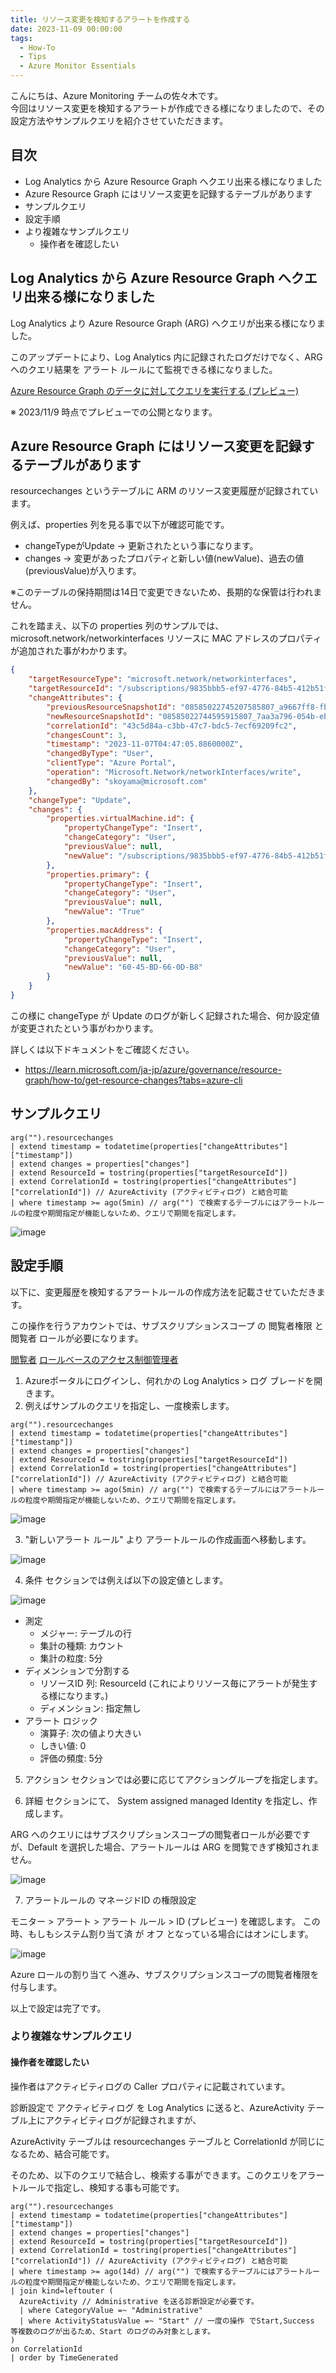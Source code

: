 ```yaml
---
title: リソース変更を検知するアラートを作成する
date: 2023-11-09 00:00:00
tags:
  - How-To
  - Tips
  - Azure Monitor Essentials
---
```


こんにちは、Azure Monitoring チームの佐々木です。  
今回はリソース変更を検知するアラートが作成できる様になりましたので、その設定方法やサンプルクエリを紹介させていただきます。

<!-- more -->

## 目次
- Log Analytics から Azure Resource Graph へクエリ出来る様になりました
- Azure Resource Graph にはリソース変更を記録するテーブルがあります
- サンプルクエリ
- 設定手順
- より複雑なサンプルクエリ
  - 操作者を確認したい

## Log Analytics から Azure Resource Graph へクエリ出来る様になりました

Log Analytics より Azure Resource Graph (ARG) へクエリが出来る様になりました。

このアップデートにより、Log Analytics 内に記録されたログだけでなく、ARG へのクエリ結果を アラート ルールにて監視できる様になりました。

[Azure Resource Graph のデータに対してクエリを実行する (プレビュー)](https://learn.microsoft.com/ja-jp/azure/azure-monitor/logs/azure-monitor-data-explorer-proxy#query-data-in-azure-resource-graph-preview)

※ 2023/11/9 時点でプレビューでの公開となります。

## Azure Resource Graph にはリソース変更を記録するテーブルがあります

resourcechanges というテーブルに ARM のリソース変更履歴が記録されています。


例えば、properties 列を見る事で以下が確認可能です。

- changeTypeがUpdate  -> 更新されたという事になります。
- changes -> 変更があったプロパティと新しい値(newValue)、過去の値(previousValue)が入ります。

※このテーブルの保持期間は14日で変更できないため、長期的な保管は行われません。

これを踏まえ、以下の properties 列のサンプルでは、microsoft.network/networkinterfaces リソースに MAC アドレスのプロパティが追加された事がわかります。

```json
{
    "targetResourceType": "microsoft.network/networkinterfaces",
    "targetResourceId": "/subscriptions/9835bbb5-ef97-4776-84b5-412b51f0ea8d/resourceGroups/1627/providers/Microsoft.Network/networkInterfaces/1627vm837",
    "changeAttributes": {
        "previousResourceSnapshotId": "08585022745207585807_a9667ff8-fb74-82a5-ffd1-419287f1063f_3620098351_1699332364",
        "newResourceSnapshotId": "08585022744595915807_7aa3a796-054b-ebe0-df8e-673414ebfde7_82482185_1699332425",
        "correlationId": "43c5d84a-c3bb-47c7-bdc5-7ecf69209fc2",
        "changesCount": 3,
        "timestamp": "2023-11-07T04:47:05.8860000Z",
        "changedByType": "User",
        "clientType": "Azure Portal",
        "operation": "Microsoft.Network/networkInterfaces/write",
        "changedBy": "skoyama@microsoft.com"
    },
    "changeType": "Update",
    "changes": {
        "properties.virtualMachine.id": {
            "propertyChangeType": "Insert",
            "changeCategory": "User",
            "previousValue": null,
            "newValue": "/subscriptions/9835bbb5-ef97-4776-84b5-412b51f0ea8d/resourceGroups/1627/providers/Microsoft.Compute/virtualMachines/1627vm"
        },
        "properties.primary": {
            "propertyChangeType": "Insert",
            "changeCategory": "User",
            "previousValue": null,
            "newValue": "True"
        },
        "properties.macAddress": {
            "propertyChangeType": "Insert",
            "changeCategory": "User",
            "previousValue": null,
            "newValue": "60-45-BD-66-0D-B8"
        }
    }
}
```

この様に changeType が Update のログが新しく記録された場合、何か設定値が変更されたという事がわかります。

詳しくは以下ドキュメントをご確認ください。

- https://learn.microsoft.com/ja-jp/azure/governance/resource-graph/how-to/get-resource-changes?tabs=azure-cli

## サンプルクエリ

```Kusto
arg("").resourcechanges
| extend timestamp = todatetime(properties["changeAttributes"]["timestamp"])
| extend changes = properties["changes"]
| extend ResourceId = tostring(properties["targetResourceId"])
| extend CorrelationId = tostring(properties["changeAttributes"]["correlationId"]) // AzureActivity (アクティビティログ) と結合可能
| where timestamp >= ago(5min) // arg("") で検索するテーブルにはアラートルールの粒度や期間指定が機能しないため、クエリで期間を指定します。
```

![image](https://github.com/sakkuntyo/cssblog/assets/20591351/01da721e-2011-4df9-ab3a-1feed3008c21)

## 設定手順

以下に、変更履歴を検知するアラートルールの作成方法を記載させていただきます。

この操作を行うアカウントでは、サブスクリプションスコープ の 閲覧者権限 と 閲覧者 ロールが必要になります。

[閲覧者](https://learn.microsoft.com/ja-jp/azure/role-based-access-control/built-in-roles#reader)
[ロールベースのアクセス制御管理者](https://learn.microsoft.com/ja-jp/azure/role-based-access-control/built-in-roles#role-based-access-control-administrator-preview)

1. Azureポータルにログインし、何れかの Log Analytics > ログ ブレードを開きます。
2. 例えばサンプルのクエリを指定し、一度検索します。

```
arg("").resourcechanges
| extend timestamp = todatetime(properties["changeAttributes"]["timestamp"])
| extend changes = properties["changes"]
| extend ResourceId = tostring(properties["targetResourceId"])
| extend CorrelationId = tostring(properties["changeAttributes"]["correlationId"]) // AzureActivity (アクティビティログ) と結合可能
| where timestamp >= ago(5min) // arg("") で検索するテーブルにはアラートルールの粒度や期間指定が機能しないため、クエリで期間を指定します。
```

![image](https://github.com/sakkuntyo/cssblog/assets/20591351/01da721e-2011-4df9-ab3a-1feed3008c21)

3. "新しいアラート ルール" より アラートルールの作成画面へ移動します。

![image](https://github.com/sakkuntyo/cssblog/assets/20591351/58c560b1-c619-414d-9403-3185e507ae5f)

4. 条件 セクションでは例えば以下の設定値とします。

![image](https://github.com/sakkuntyo/cssblog/assets/20591351/f90210e5-94b1-4ab2-931f-1671ca13b631)

- 測定
  - メジャー: テーブルの行
  - 集計の種類: カウント
  - 集計の粒度: 5分
- ディメンションで分割する
  - リソースID 列: ResourceId (これによりリソース毎にアラートが発生する様になります。)
  - ディメンション: 指定無し
- アラート ロジック
  - 演算子: 次の値より大きい
  - しきい値: 0
  - 評価の頻度: 5分

5. アクション セクションでは必要に応じてアクショングループを指定します。

6. 詳細 セクションにて、 System assigned managed Identity を指定し、作成します。

ARG へのクエリにはサブスクリプションスコープの閲覧者ロールが必要ですが、Default を選択した場合、アラートルールは ARG を閲覧できず検知されません。

![image](https://github.com/sakkuntyo/cssblog/assets/20591351/086a3aca-12de-417b-8095-0f9910dd2cea)

7. アラートルールの マネージドID の権限設定

モニター > アラート > アラート ルール > ID (プレビュー) を確認します。
この時、もしもシステム割り当て済 が オフ となっている場合にはオンにします。

![image](https://github.com/sakkuntyo/cssblog/assets/20591351/5989c4b1-1194-461b-806a-d2d9ff0db5af)

Azure ロールの割り当て へ進み、サブスクリプションスコープの閲覧者権限を付与します。

以上で設定は完了です。

### より複雑なサンプルクエリ

#### 操作者を確認したい

操作者はアクティビティログの Caller プロパティに記載されています。

診断設定で アクティビティログ を Log Analytics に送ると、AzureActivity テーブル上にアクティビティログが記録されますが、

AzureActivity テーブルは resourcechanges テーブルと CorrelationId が同じになるため、結合可能です。

そのため、以下のクエリで結合し、検索する事ができます。このクエリをアラートルールで指定し、検知する事も可能です。

```Kusto
arg("").resourcechanges
| extend timestamp = todatetime(properties["changeAttributes"]["timestamp"])
| extend changes = properties["changes"]
| extend ResourceId = tostring(properties["targetResourceId"])
| extend CorrelationId = tostring(properties["changeAttributes"]["correlationId"]) // AzureActivity (アクティビティログ) と結合可能
| where timestamp >= ago(14d) // arg("") で検索するテーブルにはアラートルールの粒度や期間指定が機能しないため、クエリで期間を指定します。
| join kind=leftouter (
  AzureActivity // Administrative を送る診断設定が必要です。
  | where CategoryValue =~ "Administrative"
  | where ActivityStatusValue =~ "Start" // 一度の操作 でStart,Success 等複数のログが出るため、Start のログのみ対象とします。
)
on CorrelationId 
| order by TimeGenerated
```